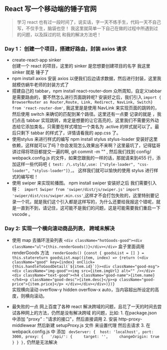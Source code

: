 ## React 写一个移动端的锤子官网
> 学习 react 也有过一段时间了，说实话，字一天不练手生，代码一天不自己写，不仅手生，脑袋也空！
我这里就简单一下自己在做的过程中所遇到过的问题，以及踩过的坑 和我的解决方法吧！

### Day 1： 创建一个项目，搭建好路由，封装 axios 请求
- create-react-app sinker  
        创建一个 react 的项目，这里的 sinker 是您想要创建项目的名字 我这里sinker 就是 锤子了
- npm install axios
        安装 axios 以便我们后边请求数据，然后进行封装，这里我就模仿蜗牛老师的封装方式了
- 搭建自己的 tabbar，npm install react-router-dom
        众所周知，自定义tabbar 是需要路由的，要不然怎么进行页面跳转呢? 安装好之后，我们引入
        ```import { BrowserRouter as Router,Route, Link, Redirect, NavLink, Switch} from 'react-router-dom'```, 我这里是是使用 NavLink 来实现页面的跳转的，然后使用 switch 来确切的匹配到某个路径。这里还有一点要 记录的就是 ，我们点击 tabbar 实现跳转，肯定是想要的让它高亮的，这里我们不需要另外动态给它添加类名，只需要在样式增加一个类名为 .active 的样式就可以了。最后只剩下 tabbar 的样式了，详情请看我的 app.css 了。
- 使用stylus 来进行样式的编写
        npm install stylus stylus-loader 安装好这里依赖，这样就可以了吗？你会发现怎么效果出不来啊？这里最坑了，记得猛哥讲过得将项目都提交一遍的啊, git commit -m "" , 然后我们找到
        config/ webpack.config.js 的文件，如果您跟我的一样的话，那就请来到455 行，添加这样一些代码吧 ```{ test: /\.styl$/,use: ["style-loader", "css-loader", "stylus-loader"]},```。 这样我们就可以愉快的使用 stylus 进行样式的编写啦！
-  使用 swiper 来实现轮播图。
        npm install swiper 安装好之后 我们需要引入呀：
        ``` import Swiper from 'swiper/dist/js/swiper.js'```
        ```import 'swiper/dist/css/swiper.min.css'```,这样才不会打包失败的，这里特别要记录一个坑，就是我们这个引入都是这样写的，为什么还要给我报这个错呢，就是一直到不到，请记住，这可能不是我们的问题，这是可能需要我们重启一下 vscode 。

### Day 2: 实现一个横向滚动商品列表， 跨域未解决
- 使用 map 去循环渲染列表
        ```<div className="hotGoods-good"><div className="ul">{this.renderGoods()}</div></div>```  盒子里面调用 renderGoods 方法
        ``` renderGoods() {const { goodsList = [] } = this.statereturn goodsList.map((item, index) => {return (<div className="good" key={index} onClick={this.handleToGoodDetail(`${item.id}`)}><div className="good-msg"> <div className="img-good"><img src={item.imgUrl} alt="" /></div><div className="text-good"><h4 className="good-name">{item.name}</h4><p className="good-desc">{item.desc}</p><p className="good-price">{item.price}</p> </div></div></div>)})}```   
        实现横向滚动 overflow-y hidden  overflow-x auto，当内容超出所设定的高度，则横向滚动。

- 最失败的一点
        网上百度了各种 react 解决跨域的问题，且花了一天的时间去尝试各种网上的方法，仍然是没有解决跨域 的问题，比如:
        1. 在package.json 中添加 "proxy" : "请求的接口"，然后直接调用
        2. 安装 http-proxy-middlewear 然后新建 setupProxy.js 文件 来设置代理 然后去请求
        3. 在 webpack.config.js 中 添加
                ``` devServer: {  host: 'localhost', port: 3000, proxy: {   '/api/': {     target: '',     changeOrigin: true   } } },``` 仍然是无法解决